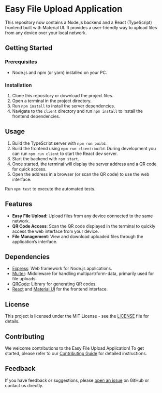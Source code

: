 # Easy File Upload Application

This repository now contains a Node.js backend and a React (TypeScript) frontend built with Material UI. It provides a user-friendly way to upload files from any device over your local network.

## Getting Started

### Prerequisites

- Node.js and npm (or yarn) installed on your PC.

### Installation

1. Clone this repository or download the project files.
2. Open a terminal in the project directory.
3. Run `npm install` to install the server dependencies.
4. Navigate to the `client` directory and run `npm install` to install the frontend dependencies.

## Usage

1. Build the TypeScript server with `npm run build`.
2. Build the frontend using `npm run client:build`. During development you can run `npm run client` to start the React dev server.
3. Start the backend with `npm start`.
4. Once started, the terminal will display the server address and a QR code for quick access.
5. Open the address in a browser (or scan the QR code) to use the web interface.

Run `npm test` to execute the automated tests.

## Features

- **Easy File Upload**: Upload files from any device connected to the same network.
- **QR Code Access**: Scan the QR code displayed in the terminal to quickly access the web interface from your device.
- **File Management**: View and download uploaded files through the application’s interface.

## Dependencies

- [Express](https://expressjs.com/): Web framework for Node.js applications.
- [Multer](https://www.npmjs.com/package/multer): Middleware for handling multipart/form-data, primarily used for file uploads.
- [QRCode](https://www.npmjs.com/package/qrcode): Library for generating QR codes.
- [React](https://reactjs.org/) and [Material UI](https://mui.com/) for the frontend interface.

## License

This project is licensed under the MIT License - see the [LICENSE](LICENSE) file for details.

## Contributing

We welcome contributions to the Easy File Upload Application! To get started, please refer to our [Contributing Guide](CONTRIBUTING.md) for detailed instructions.

## Feedback

If you have feedback or suggestions, please [open an issue](https://github.com/ShenhavBarziv/upload/issues) on GitHub or contact us directly.
